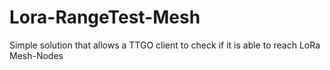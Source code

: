 # Lora-RangeTest-Mesh
Simple solution that allows a TTGO client to check if it is able to reach LoRa Mesh-Nodes
